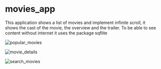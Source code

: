 # movies_app

This application shows a list of movies and implement infinite scroll, it shows the cast of the movie, the overview and the trailer. To be able to see content without internet it uses the package sqflite

![popular_movies](https://i.ibb.co/82hjbgn/Captura-de-pantalla-de-2020-05-31-21-53-58.png)

![movie_details](https://i.ibb.co/zG38PcS/Captura-de-pantalla-de-2020-05-31-21-54-49.png)

![search_movies](https://i.ibb.co/PNbBSSf/Captura-de-pantalla-de-2020-05-31-21-55-52.png)
